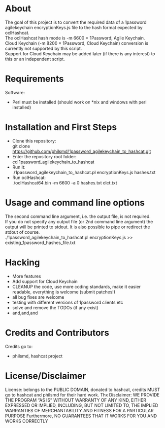 # About

The goal of this project is to convert the required data of a 1password agilekeychain encryptionKeys.js file to the hash format expected by oclHashcat.  
The oclHashcat hash mode is -m 6600 = 1Password, Agile Keychain.  
Cloud Keychain (-m 8200 = 1Password, Cloud Keychain) conversion is currently not supported by this script.  
Support for Cloud Keychain may be added later (if there is any interest) to this or an independent script.

# Requirements

Software:  
- Perl must be installed (should work on *nix and windows with perl installed)


# Installation and First Steps

* Clone this repository:  
    git clone https://github.com/philsmd/1password_agilekeychain_to_hashcat.git
* Enter the repository root folder:  
    cd 1password_agilekeychain_to_hashcat
* Run it:  
    ./1password_agilekeychain_to_hashcat.pl encryptionKeys.js hashes.txt
* Run oclHashcat:  
    ./oclHashcat64.bin -m 6600 -a 0 hashes.txt dict.txt


# Usage and command line options

The second command line argument, i.e. the output file, is not required.  
If you do not specify any output file (or 2nd command line argument) the output will be printed to stdout.
It is also possible to pipe or redirect the stdout of course.  
    ./1password_agilekeychain_to_hashcat.pl encryptionKeys.js >> existing_1password_hashes_file.txt

# Hacking

* More features
* Add support for Cloud Keychain
* CLEANUP the code, use more coding standards, make it easier readable, everything is welcome (submit patches!)
* all bug fixes are welcome
* testing with different versions of 1password clients etc
* solve and remove the TODOs (if any exist)
* and,and,and

# Credits and Contributors 
Credits go to:  
  
* philsmd, hashcat project

# License/Disclaimer

License: belongs to the PUBLIC DOMAIN, donated to hashcat, credits MUST go to hashcat and philsmd for their hard work. Thx
Disclaimer: WE PROVIDE THE PROGRAM “AS IS” WITHOUT WARRANTY OF ANY KIND, EITHER EXPRESSED OR IMPLIED, INCLUDING, BUT NOT LIMITED TO, THE IMPLIED WARRANTIES OF MERCHANTABILITY AND FITNESS FOR A PARTICULAR PURPOSE Furthermore, NO GUARANTEES THAT IT WORKS FOR YOU AND WORKS CORRECTLY
